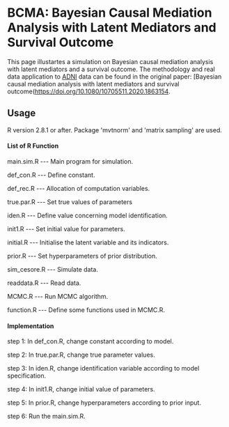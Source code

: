 # BCMA: Bayesian Causal Mediation Analysis with Latent Mediators and Survival Outcome

This page illustartes a simulation on Bayesian causal mediation analysis with latent mediators and a survival outcome. The methodology and real data application to [ADNI](http://adni.loni.usc.edu/) data can be found in the original paper:
[Bayesian causal mediation analysis with latent mediators and survival outcome(https://doi.org/10.1080/10705511.2020.1863154.


## Usage

R version 2.8.1 or after. Package 'mvtnorm' and 'matrix sampling' are used.

#### List of R Function


main.sim.R		--- Main program for simulation.

def_con.R		  --- Define constant.

def_rec.R		  --- Allocation of computation variables.

true.par.R		--- Set true values of parameters

iden.R			--- Define value concerning model identification.

init1.R			--- Set initial value for parameters.

initial.R		--- Initialise the latent variable and its indicators.

prior.R			--- Set hyperparameters of prior distribution.

sim_cesore.R		--- Simulate data.

readdata.R		--- Read data.

MCMC.R			--- Run MCMC algorithm.

function.R		--- Define some functions used in MCMC.R.


#### Implementation

step 1: In def_con.R, change constant according to model.

step 2: In true.par.R, 	change true parameter values.

step 3: In iden.R, 	change identification variable according to model specification.

step 4: In init1.R,	change initial value of parameters.

step 5: In prior.R, 	change hyperparameters according to prior input.

step 6: Run the main.sim.R.


